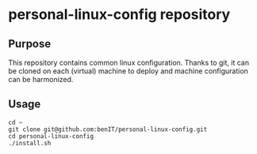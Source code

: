 # personal-linux-config repository

## Purpose

This repository contains common linux configuration. 
Thanks to git, it can be cloned on each (virtual) machine to deploy and machine configuration can be harmonized. 

## Usage

    cd ~
    git clone git@github.com:benIT/personal-linux-config.git
    cd personal-linux-config
    ./install.sh
